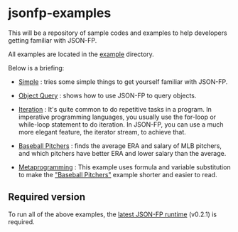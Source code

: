 jsonfp-examples
===============

This will be a repository of sample codes and examples to help developers getting familiar with JSON-FP.

All examples are located in the [example](https://github.com/benlue/jsonfp-examples/tree/master/examples) directory.

Below is a briefing:

+ [Simple](https://github.com/benlue/jsonfp-examples/blob/master/examples/simple/simple.js) : tries some simple things to get yourself familiar with JSON-FP.

+ [Object Query](https://github.com/benlue/jsonfp-examples/blob/master/examples/ObjectQuery) : shows how to use JSON-FP to query objects.

+ [Iteration](https://github.com/benlue/jsonfp-examples/tree/master/examples/stream) : It's quite common to do repetitive tasks in a program. In imperative programming languages, you usually use the for-loop or while-loop statement to do iteration. In JSON-FP, you can use a much more elegant feature, the iterator stream, to achieve that.

+ [Baseball Pitchers](https://github.com/benlue/jsonfp-examples/blob/master/examples/bbPitcher/README.md) : finds the average ERA and salary of MLB pitchers, and which pitchers have better ERA and lower salary than the average.

+ [Metaprogramming](https://github.com/benlue/jsonfp-examples/blob/master/examples/metapro/README.md) : This example uses formula and variable substitution to make the ["Baseball Pitchers"](https://github.com/benlue/jsonfp-examples/blob/master/examples/bbPitcher/BaseballPitchers.js) example shorter and easier to read.

## Required version
To run all of the above examples, the [latest JSON-FP runtime](http://npmjs.com/package/jsonfp) (v0.2.1) is required.
